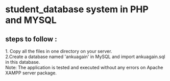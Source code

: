 
<html>
<h1> student_database system in PHP and MYSQL </h1>
<h2> steps to follow : </h2>
<p> 1. Copy all the files in one directory on your server.<br>
    2.Create a database named 'ankuagain' in MySQL and import ankuagain.sql in this database.<br>
 Note: The application is tested and executed without any errors on Apache XAMPP server package.
 </p>
 </html>
